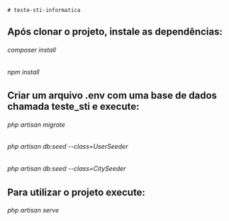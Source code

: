 	# teste-sti-informatica

## Após clonar o projeto, instale as dependências:
###### composer install
###### npm install

## Criar um arquivo .env com uma base de dados chamada teste_sti e execute:
###### php artisan migrate
###### php artisan db:seed --class=UserSeeder
###### php artisan db:seed --class=CitySeeder

## Para utilizar o projeto execute:
###### php artisan serve
